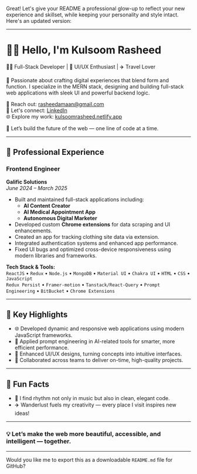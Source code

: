 Great! Let's give your README a professional glow-up to reflect your new experience and skillset, while keeping your personality and style intact. Here's an updated version:

---

# 👩‍💼 Hello, I'm Kulsoom Rasheed  
👩‍💻 Full-Stack Developer | 🎨 UI/UX Enthusiast | ✈️ Travel Lover

🌟 Passionate about crafting digital experiences that blend form and function. I specialize in the MERN stack, designing and building full-stack web applications with sleek UI and powerful backend logic.

📧 Reach out: [rasheedamaan@gmail.com](mailto:rasheedamaan@gmail.com)  
🔗 Let's connect: [LinkedIn](https://www.linkedin.com/in/kulsoom-rasheed-a5b5a0278/)  
🌐 Explore my work: [kulsoomrasheed.netlify.app](https://kulsoomrasheed.netlify.app/)

🚀 Let’s build the future of the web — one line of code at a time.

---

## 💼 Professional Experience

### **Frontend Engineer**  
**Galific Solutions**  
*June 2024 – March 2025*

- Built and maintained full-stack applications including:
  - **AI Content Creator**
  - **AI Medical Appointment App**
  - **Autonomous Digital Marketer**
- Developed custom **Chrome extensions** for data scraping and UI enhancements.
- Created an app for tracking clothing site data via extension.
- Integrated authentication systems and enhanced app performance.
- Fixed UI bugs and optimized cross-device responsiveness using modern libraries and frameworks.

**Tech Stack & Tools:**  
`ReactJS` • `Redux` • `Node.js` • `MongoDB` • `Material UI` • `Chakra UI` • `HTML` • `CSS` • `JavaScript`  
`Redux Persist` • `Framer-motion` • `Tanstack/React-Query` • `Prompt Engineering` • `BitBucket` • `Chrome Extensions`

---

## 🎯 Key Highlights

- 🌐 Developed dynamic and responsive web applications using modern JavaScript frameworks.
- 🧠 Applied prompt engineering in AI-related tools for smarter, more efficient performance.
- 🎨 Enhanced UI/UX designs, turning concepts into intuitive interfaces.
- 🤝 Collaborated across teams to deliver on-time, high-quality projects.

---

## 🌸 Fun Facts

- 🎵 I find rhythm not only in music but also in clean, elegant code.
- ✈️ Wanderlust fuels my creativity — every place I visit inspires new ideas!

---

### 💡 Let’s make the web more beautiful, accessible, and intelligent — together.

---

Would you like me to export this as a downloadable `README.md` file for GitHub?

